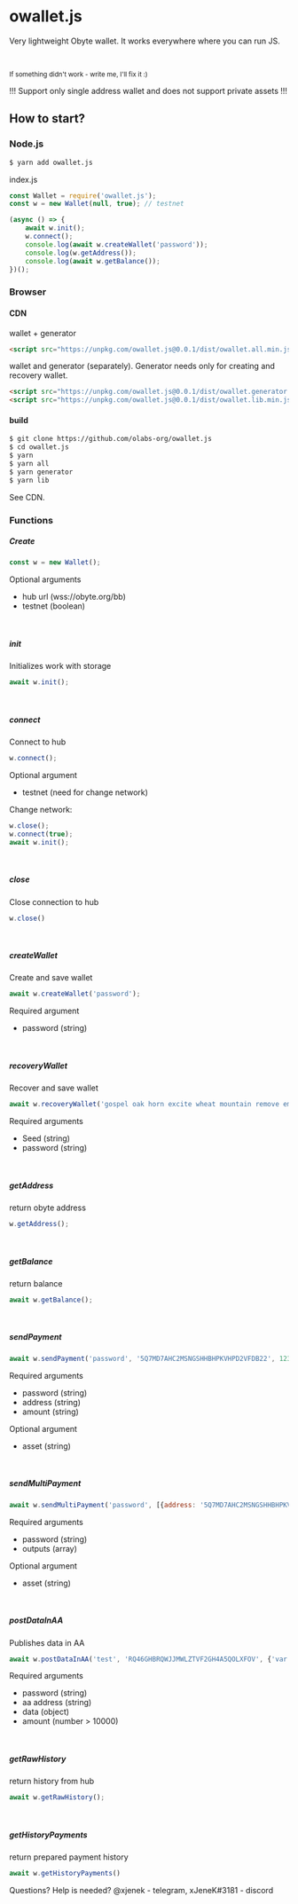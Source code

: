 # owallet.js

Very lightweight Obyte wallet. It works everywhere where you can run JS.

<br>

<sub>If something didn't work - write me, I'll fix it :)</sub>

!!! Support only single address wallet and does not support private assets !!!

## How to start?

### Node.js
```bash
$ yarn add owallet.js
```
index.js
```javascript
const Wallet = require('owallet.js');
const w = new Wallet(null, true); // testnet

(async () => {
    await w.init();
    w.connect();
    console.log(await w.createWallet('password'));
    console.log(w.getAddress());
    console.log(await w.getBalance());
})();
```

### Browser
#### CDN
wallet + generator
```html
<script src="https://unpkg.com/owallet.js@0.0.1/dist/owallet.all.min.js"></script>
```
wallet and generator (separately). Generator needs only for creating and recovery wallet.
```html
<script src="https://unpkg.com/owallet.js@0.0.1/dist/owallet.generator.min.js"></script>
<script src="https://unpkg.com/owallet.js@0.0.1/dist/owallet.lib.min.js"></script>
```



#### build
```bash
$ git clone https://github.com/olabs-org/owallet.js
$ cd owallet.js
$ yarn
$ yarn all
$ yarn generator
$ yarn lib
```

See CDN.

### Functions

##### Create
```javascript
const w = new Wallet();
```
Optional arguments
- hub url (wss://obyte.org/bb)
- testnet (boolean)

<br>

##### init
Initializes work with storage
```javascript
await w.init();
```

<br>

##### connect
Connect to hub
```javascript
w.connect();
```
Optional argument
- testnet (need for change network)

Change network:
```javascript
w.close();
w.connect(true);
await w.init();    
```

<br>

##### close
Close connection to hub
```javascript
w.close()
```

<br>

##### createWallet
Create and save wallet
```javascript
await w.createWallet('password');
```
Required argument
- password (string)

<br>

##### recoveryWallet
Recover and save wallet
```javascript
await w.recoveryWallet('gospel oak horn excite wheat mountain remove embody school confirm fossil mad', 'password');
```
Required arguments
- Seed (string)
- password (string)

<br>

##### getAddress
return obyte address
```javascript
w.getAddress();
```

<br>

##### getBalance
return balance
```javascript
await w.getBalance();
```

<br>

##### sendPayment
```javascript
await w.sendPayment('password', '5Q7MD7AHC2MSNGSHHBHPKVHPD2VFDB22', 1234);
```
Required arguments
- password (string)
- address (string)
- amount (string)

Optional argument
- asset (string)

<br>

##### sendMultiPayment
```javascript
await w.sendMultiPayment('password', [{address: '5Q7MD7AHC2MSNGSHHBHPKVHPD2VFDB22', amount: 1234}]);
```
Required arguments
- password (string)
- outputs (array)

Optional argument
- asset (string)

<br>

##### postDataInAA
Publishes data in AA
```javascript
await w.postDataInAA('test', 'RQ46GHBRQWJJMWLZTVF2GH4A5QOLXFOV', {'var': 'qwerty'}, 11000)
```
Required arguments
- password (string)
- aa address (string)
- data (object)
- amount (number > 10000)

<br>

##### getRawHistory
return history from hub
```javascript
await w.getRawHistory();
```

<br>

##### getHistoryPayments
return prepared payment history
```javascript
await w.getHistoryPayments()
```

Questions? Help is needed? @xjenek - telegram, xJeneK#3181 - discord
